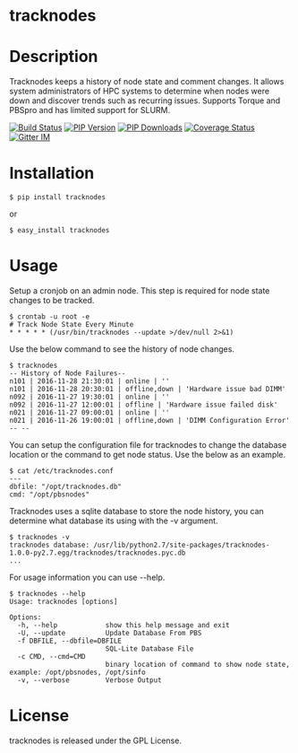 tracknodes
=====================

Description
===========

Tracknodes keeps a history of node state and comment changes. It allows system administrators of HPC systems to determine when nodes were down and discover trends such as recurring issues. Supports Torque and PBSpro and has limited support for SLURM.

[![Build Status](https://secure.travis-ci.org/NREL/tracknodes.png?branch=develop "tracknodes latest build")](http://travis-ci.org/NREL/tracknodes)
[![PIP Version](https://img.shields.io/pypi/v/tracknodes.svg "tracknodes PyPI version")](https://pypi.python.org/pypi/tracknodes)
[![PIP Downloads](https://img.shields.io/pypi/dm/tracknodes.svg "tracknodes PyPI downloads")](https://pypi.python.org/pypi/tracknodes)
[![Coverage Status](https://coveralls.io/repos/NREL/tracknodes/badge.svg?branch=develop&service=github)](https://coveralls.io/github/NREL/tracknodes?branch=develop)
[![Gitter IM](https://badges.gitter.im/Join%20Chat.svg)](https://gitter.im/starboarder2001/tracknodes)


Installation
===========

```shell
$ pip install tracknodes
```

or

```shell
$ easy_install tracknodes
```

Usage
===========

Setup a cronjob on an admin node. This step is required for node state changes to be tracked.

```shell
$ crontab -u root -e
# Track Node State Every Minute
* * * * * (/usr/bin/tracknodes --update >/dev/null 2>&1)
```

Use the below command to see the history of node changes.

```shell
$ tracknodes
-- History of Node Failures--
n101 | 2016-11-28 21:30:01 | online | ''
n101 | 2016-11-28 20:30:01 | offline,down | 'Hardware issue bad DIMM'
n092 | 2016-11-27 19:30:01 | online | ''
n092 | 2016-11-27 12:00:01 | offline | 'Hardware issue failed disk'
n021 | 2016-11-27 09:00:01 | online | ''
n021 | 2016-11-26 19:00:01 | offline,down | 'DIMM Configuration Error'
-- --
```

You can setup the configuration file for tracknodes to change the database location or the command to get node status.  Use the below as an example.

```shell
$ cat /etc/tracknodes.conf
---
dbfile: "/opt/tracknodes.db"
cmd: "/opt/pbsnodes"
```

Tracknodes uses a sqlite database to store the node history, you can determine what database its using with the -v argument.

```shell
$ tracknodes -v
tracknodes database: /usr/lib/python2.7/site-packages/tracknodes-1.0.0-py2.7.egg/tracknodes/tracknodes.pyc.db
...
```

For usage information you can use --help.

```shell
$ tracknodes --help
Usage: tracknodes [options]

Options:
  -h, --help            show this help message and exit
  -U, --update          Update Database From PBS
  -f DBFILE, --dbfile=DBFILE
                        SQL-Lite Database File
  -c CMD, --cmd=CMD
                        binary location of command to show node state, example: /opt/pbsnodes, /opt/sinfo
  -v, --verbose         Verbose Output
```

License
=======

tracknodes is released under the GPL License.
